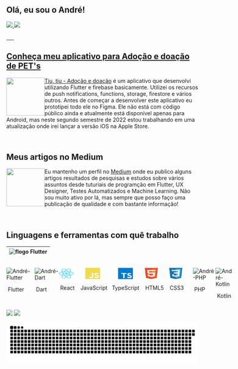 ## Olá, eu sou o André!


 <div>
  <a href="https://github.com/AndreDrummer">
  <img height="180em" src="https://github-readme-stats.vercel.app/api?username=AndreDrummer&show_icons=true&theme=dark&include_all_commits=true&count_private=true"/>
  <img height="180em" src="https://github-readme-stats.vercel.app/api/top-langs/?username=AndreDrummer&layout=compact&langs_count=7&theme=dark"/>
</div>
 
&nbsp; &nbsp; &nbsp;

<div>
  <h2>Conheça meu aplicativo para Adoção e doação de PET's</h2>
 <p><a href="https://play.google.com/store/apps/details?id=com.anjasolutions.tiutiu&hl=pt_BR&gl=US"><img align="left" src="https://play-lh.googleusercontent.com/vKhzQDu77_d9-dXOSU6dNcgldCxO8IPphFWJSnnhv66bEZ6ZTUJGETmkFhbjHd92KQJK=w480-h960-rw" width="100" height="100"/>Tiu, tiu - Adoção e doação</a> é um aplicativo que desenvolvi utilizando Flutter e firebase basicamente. Utilizei os recursos de push notifications, functions, storage, firestore e vários outros. Antes de começar a desenvolver este aplicativo eu prototipei todo ele no Figma. Ele não está com código público ainda e atualmente está disponível apenas para Android, mas neste segundo semestre de 2022 estou trabalhando em uma atualização onde irei lançar a versão iOS na Apple Store.</p>
</div>
 
&nbsp; &nbsp; &nbsp;
 
<div>
  <h2>Meus artigos no Medium</h2>
 <p> Eu mantenho um perfil no <a href="https://medium.com/@andrfelipedrummer"><img align="left" src="https://cdn-icons-png.flaticon.com/512/5968/5968885.png" width="100" height="100"/>Medium</a> onde eu publico alguns artigos resultados de pesquisas e estudos sobre vários assuntos desde tuturiais de programção em Flutter, UX Designer, Testes Automatizados e Machine Learning. Não sou muito ativo por lá, mas sempre que posso faço uma publicação de qualidade e com bastante informação!</p>
</div>
 
&nbsp; &nbsp; &nbsp;

<h2>Linguagens e ferramentas com quê trabalho</h2>

| ![flogo](https://user-images.githubusercontent.com/36930816/184154216-f83b058e-91c6-4c92-a289-764114a30918.png) Flutter |
| --------- | 
 
<div style="display: flex; align: center">
    <div style="display: table"><br>
        <img align="center" alt="André-Flutter" height="30" width="40"
            src="https://user-images.githubusercontent.com/36930816/128072587-51be9299-a6d5-4312-b074-ec10f1db4669.png">
        <p>&nbsp;Flutter&nbsp;&nbsp;&nbsp;&nbsp;&nbsp;&nbsp;&nbsp;</p>
    </div>
    <div style="display: table"><br>
        <img align="center" alt="André-Dart" height="30" width="40"
            src="https://user-images.githubusercontent.com/36930816/128072659-3f2ea617-74a9-45e9-9aab-6133c66ebbd6.png">
        <p>&nbsp;Dart&nbsp;&nbsp;&nbsp;&nbsp;&nbsp;&nbsp;&nbsp;&nbsp;</p>
    </div>
    <div style="display: table"><br>
        <img align="center" alt="André-React" height="30" width="40"
            src="https://raw.githubusercontent.com/devicons/devicon/master/icons/react/react-original.svg">
        <p>&nbsp;React&nbsp;&nbsp;&nbsp;</p>
    </div>
    <div style="display: table"><br>
    &nbsp;&nbsp;&nbsp;
        <img align="center" alt="André-Js" height="30" width="40"
            src="https://raw.githubusercontent.com/devicons/devicon/master/icons/javascript/javascript-plain.svg">
        <p>&nbsp;JavaScript&nbsp;&nbsp;</p>
    </div>
    <div style="display: table"><br>
    &nbsp;&nbsp;&nbsp;&nbsp;
        <img align="center" alt="André-Ts" height="30" width="40"
            src="https://raw.githubusercontent.com/devicons/devicon/master/icons/typescript/typescript-plain.svg">
        <p>&nbsp;TypeScript&nbsp;&nbsp;&nbsp;</p>
    </div>
    <div style="display: table"><br>
        <img align="center" alt="André-HTML" height="30" width="40"
            src="https://raw.githubusercontent.com/devicons/devicon/master/icons/html5/html5-original.svg">
        <p>&nbsp;HTML5&nbsp;&nbsp;&nbsp;</p>
    </div>
    <div style="display: table"><br>
        <img align="center" alt="André-CSS" height="30" width="40"
            src="https://raw.githubusercontent.com/devicons/devicon/master/icons/css3/css3-original.svg">
        <p>&nbsp;CSS3&nbsp;&nbsp;&nbsp;&nbsp;&nbsp;&nbsp;</p>
    </div>
    <div style="display: table"><br>
        <img align="center" alt="André-PHP" height="30" width="40"
            src="https://user-images.githubusercontent.com/36930816/128073221-5ee898e3-9555-44ec-890f-64ca5a2e493c.png">
        <p>&nbsp;PHP&nbsp;&nbsp;&nbsp;&nbsp;&nbsp;&nbsp;&nbsp;</p>
    </div>
    <div style="display: table"><br>
        <img align="center" alt="André-Kotlin" height="30" width="30"
            src="https://user-images.githubusercontent.com/36930816/128072780-4418617f-2f13-4449-ac81-d459f2cccc86.png">
        <p>&nbsp;Kotlin&nbsp;</p>
    </div>
</div>
 
  <a href = "mailto:anprofelipe@"><img src="https://img.shields.io/badge/-Gmail-%23333?style=for-the-badge&logo=gmail&logoColor=white" target="_blank"></a>
  <a href="https://www.linkedin.com/in/andre-mobile-developer/" target="_blank"><img src="https://img.shields.io/badge/-LinkedIn-%230077B5?style=for-the-badge&logo=linkedin&logoColor=white" target="_blank"></a> 
 
  ![Snake animation](https://github.com/AndreDrummer/AndreDrummer/blob/output/github-contribution-grid-snake.svg)
 
</div>
